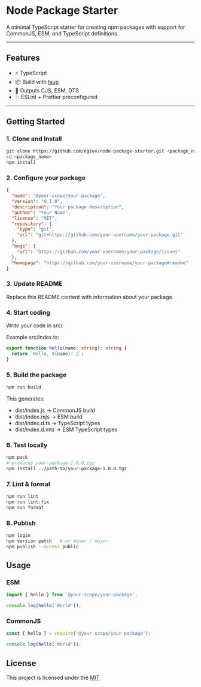 # Node Package Starter

A minimal TypeScript starter for creating npm packages with support for CommonJS, ESM, and TypeScript definitions.

---

## Features

- ⚡ TypeScript
- 📦 Build with [tsup](https://tsup.egoist.dev)
- 📜 Outputs CJS, ESM, DTS
- ✨ ESLint + Prettier preconfigured

---

## Getting Started

### 1. Clone and Install

```bash
git clone https://github.com/egiev/node-package-starter.git <package_name>
cd <package_name>
npm install
```

### 2. Configure your package

```json
{
  "name": "@your-scope/your-package",
  "version": "0.1.0",
  "description": "Your package description",
  "author": "Your Name",
  "license": "MIT",
  "repository": {
    "type": "git",
    "url": "git+https://github.com/your-username/your-package.git"
  },
  "bugs": {
    "url": "https://github.com/your-username/your-package/issues"
  },
  "homepage": "https://github.com/your-username/your-package#readme"
}
```

### 3. Update README

Replace this README content with information about your package.

### 4. Start coding

Write your code in src/.

Example src/index.ts:

```ts
export function hello(name: string): string {
  return `Hello, ${name}! 👋`;
}
```

### 5. Build the package

```bash
npm run build
```

This generates:

- dist/index.js → CommonJS build
- dist/index.mjs → ESM build
- dist/index.d.ts → TypeScript types
- dist/index.d.mts → ESM TypeScript types

### 6. Test locally

```bash
npm pack
# produces your-package-1.0.0.tgz
npm install ../path-to/your-package-1.0.0.tgz
```

### 7. Lint & format

```bash
npm run lint
npm run lint:fix
npm run format
```

### 8. Publish

```bash
npm login
npm version patch   # or minor / major
npm publish --access public
```

## Usage

### ESM

```ts
import { hello } from '@your-scope/your-package';

console.log(hello('World'));
```

### CommonJS

```js
const { hello } = require('@your-scope/your-package');

console.log(hello('World'));
```

## License

This project is licensed under the [MIT](./license)
